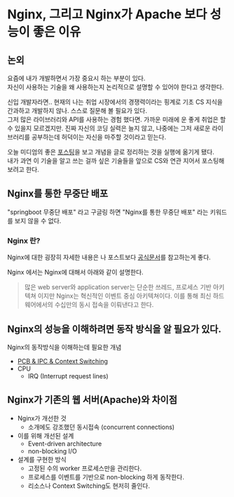 # Nginx, 그리고 Nginx가 Apache 보다 성능이 좋은 이유 

## 논외
요즘에 내가 개발하면서 가장 중요시 하는 부분이 있다.  
자신이 사용하는 기술을 왜 사용하는지 논리적으로 설명할 수 있어야 한다고 생각한다.  

신입 개발자라면.. 현재의 나는 취업 시장에서의 경쟁력이라는 핑계로 기초 CS 지식을 간과하고 개발하지 않나. 스스로 질문해 볼 필요가 있다.  
그저 많은 라이브러리와 API를 사용하는 경험 했다면. 가까운 미래에 운 좋게 취업은 할 수 있을지 모르겠지만. 진짜 자신의 코딩 실력은 늘지 않고, 나중에는 그저 새로운 라이브러리를 공부하는데 허덕이는 자신을 마주할 것이라고 믿는다.

오늘 미디엄의 좋은 [포스팅](https://bit.ly/3haCw9e)을 보고 개념을 글로 정리하는 것을 실행에 옮기게 됐다.  
내가 과연 이 기술을 알고 쓰는 걸까 싶은 기술들을 앞으로 CS와 연관 지어서 포스팅해 보려고 한다.

## Nginx를 통한 무중단 배포

"springboot 무중단 배포" 라고 구글링 하면 "Nginx를 통한 무중단 배포" 라는 키워드를 보지 않을 수 없다.

### Nginx 란?

Nginx에 대한 굉장히 자세한 내용은 나 포스트보다 [공식문서](https://www.nginx.com/resources/library/infographic-inside-nginx/)를 참고하는게 좋다.

Nginx 에서는 Nginx에 대해서 아래와 같이 설명한다.  

> 많은 web server와 application server는 단순한 쓰레드, 프로세스 기반 아키텍쳐 이지만 Nginx는 혁신적인 이벤트 중심 아키텍쳐이다. 이를 통해 최신 하드웨어에서의 수십만의 동시 접속을 이뤄낸다고 한다.

## Nginx의 성능을 이해하려면 동작 방식을 알 필요가 있다.

Nginx의 동작방식을 이해하는데 필요한 개념

* [PCB & IPC & Context Switching](../CS/PCB-IPC-ContextSwitching.md)
* CPU
  * IRQ (Interrupt request lines)

## Nginx가 기존의 웹 서버(Apache)와 차이점

* Nginx가 개선한 것
  * 소개에도 강조했던 동시접속 (concurrent connections)
* 이를 위해 개선된 설계
  * Event-driven architecture
  * non-blocking I/O
* 설계를 구현한 방식
  * 고정된 수의 worker 프로세스만을 관리한다. 
  * 프로세스를 이벤트를 기반으로 non-blocking 하게 동작한다.
  * 리소스나 Context Switching도 현저히 줄인다.
